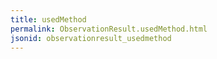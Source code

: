 ```yaml
---
title: usedMethod
permalink: ObservationResult.usedMethod.html
jsonid: observationresult_usedmethod
---
```


